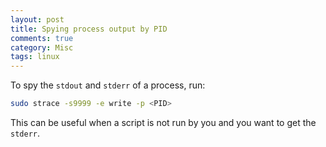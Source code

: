 ```yaml
---
layout: post
title: Spying process output by PID
comments: true
category: Misc
tags: linux
---
```


To spy the `stdout` and `stderr` of a process, run:

```bash
sudo strace -s9999 -e write -p <PID>
```

This can be useful when a script is not run by you and you want to get the `stderr`.
